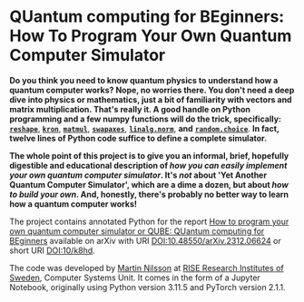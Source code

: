 # QUantum computing for BEginners: <br>How To Program Your Own Quantum Computer Simulator

**Do you think you need to know quantum physics to understand how a quantum computer works? Nope, no worries there. You don't need a deep dive into physics or mathematics, just a bit of familiarity with vectors and matrix multiplication. That's really it. A good handle on Python programming and a few numpy functions will do the trick, specifically:** [**`reshape`**](https://numpy.org/doc/stable/reference/generated/numpy.reshape.html), [**`kron`**](https://numpy.org/doc/stable/reference/generated/numpy.kron.html), [**`matmul`**](https://numpy.org/doc/stable/reference/generated/numpy.matmul.html), [**`swapaxes`**](https://numpy.org/doc/stable/reference/generated/numpy.swapaxes.html), [**`linalg.norm`**](https://numpy.org/doc/stable/reference/generated/numpy.linalg.norm.html), **and** [**`random.choice`**](https://numpy.org/doc/stable/reference/generated/numpy.random.choice.norm.html).
**In fact, twelve lines of Python code suffice to define a complete simulator.**

**The whole point of this project is to give you an informal, brief, hopefully digestible and educational description of *how you can easily implement your own quantum computer simulator*. It's *not* about 'Yet Another Quantum Computer Simulator', which are a dime a dozen, but about *how to build your own*. And, honestly, there's probably no better way to learn how a quantum computer works!**

The project contains annotated Python for the report [How to program your own quantum computer simulator or QUBE: QUantum computing for BEginners](https://arxiv.org/abs/2312.06624) available on arXiv with URI [DOI:10.48550/arXiv.2312.06624](https://doi.org/10.48550/arXiv.2312.06624) or short URI [DOI:10/k8hd](https://doi.org/k8hd).

The code was developed by [Martin Nilsson](https://www.ri.se/en/person/martin-nilsson) at [RISE Research Institutes of Sweden](https://www.ri.se/en), Computer Systems Unit. It comes in the form of a Jupyter Notebook, originally using Python version 3.11.5 and PyTorch version 2.1.1.
